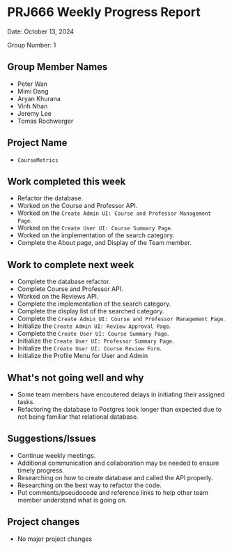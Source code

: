 # PRJ666 Weekly Progress Report

Date: October 13, 2024

Group Number: 1

## Group Member Names

- Peter Wan
- Mimi Dang
- Aryan Khurana
- Vinh Nhan
- Jeremy Lee
- Tomas Rochwerger

## Project Name

- `CourseMetrics`

## Work completed this week

- Refactor the database.
- Worked on the Course and Professor API.
- Worked on the `Create Admin UI: Course and Professor Management Page`.
- Worked on the `Create User UI: Course Summary Page`.
- Worked on the implementation of the search category.
- Complete the About page, and Display of the Team member.

## Work to complete next week

- Complete the database refactor.
- Complete Course and Professor API.
- Worked on the Reviews API.
- Complete the implementation of the search category.
- Complete the display list of the searched category.
- Complete the `Create Admin UI: Course and Professor Management Page`.
- Initialize the `Create Admin UI: Review Approval Page`.
- Complete the `Create User UI: Course Summary Page`.
- Initialize the `Create User UI: Professor Summary Page`.
- Initialize the `Create User UI: Course Review Form`.
- Initialize the Profile Menu for User and Admin

## What's not going well and why

- Some team members have encoutered delays in initiating their assigned tasks.
- Refactoring the database to Postgres took longer than expected due to not being familiar that relational database.

## Suggestions/Issues

- Continue weekly meetings.
- Additional communication and collaboration may be needed to ensure timely progress.
- Researching on how to create database and called the API properly.
- Researching on the best way to refactor the code.
- Put comments/pseudocode and reference links to help other team member understand what is going on.

## Project changes

- No major project changes
